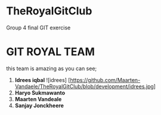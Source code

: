 # TheRoyalGitClub
Group 4 final GIT exercise
# GIT ROYAL TEAM 

this team is amazing as you can see;

1. **Idrees iqbal**  ![idrees] [https://github.com/Maarten-Vandaele/TheRoyalGitClub/blob/development/idrees.jpg]
2. **Haryo Sukmawanto**
3. **Maarten Vandeale**
4. **Sanjay Jonckheere** 
